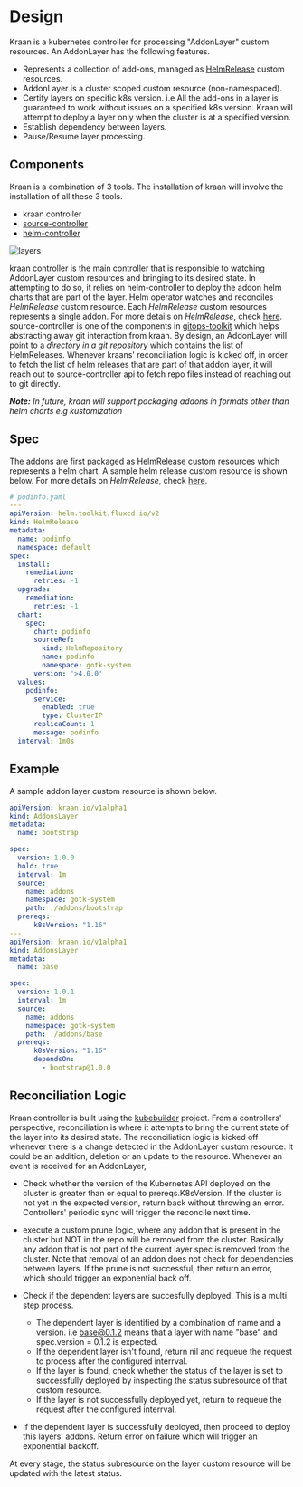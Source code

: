 # Design

Kraan is a kubernetes controller for processing "AddonLayer" custom resources.
An AddonLayer has the following features.

* Represents a collection of add-ons, managed as [HelmRelease](https://toolkit.fluxcd.io/guides/helmreleases/#define-a-helm-release)
  custom resources.
* AddonLayer is a cluster scoped custom resource (non-namespaced).
* Certify layers on specific k8s version. i.e All the add-ons in a layer is guaranteed
  to work without issues on a specified k8s version. Kraan will attempt to deploy
  a layer only when the cluster is at a specified version.
* Establish dependency between layers.
* Pause/Resume layer processing.

## Components

Kraan is a combination of 3 tools. The installation of kraan will involve the
installation of all these 3 tools.

* kraan controller
* [source-controller](https://github.com/fluxcd/source-controller)
* [helm-controller](https://github.com/fluxcd/helm-controller)

![layers](../diagrams/addon-layer-dependencies.png)

kraan controller is the main controller that is responsible to watching AddonLayer
custom resources and bringing to its desired state. In attempting to do so, it
relies on helm-controller to deploy the addon helm charts that are part of the layer. Helm operator watches
and reconciles *HelmRelease* custom resource. Each *HelmRelease* custom resources
represents a single addon. For more details on *HelmRelease*, check
[here](https://toolkit.fluxcd.io/guides/helmreleases/#define-a-helm-release).
source-controller is one of the components in [gitops-toolkit](https://toolkit.fluxcd.io/) which
helps abstracting away git interaction from kraan. By design, an AddonLayer will
point to a *directory in a git repository* which contains the list of
HelmReleases. Whenever kraans' reconciliation logic is kicked off, in order to
fetch the list of helm releases that are part of that addon layer, it will reach out
to source-controller api to fetch repo files instead of reaching out to git directly.

***Note:*** *In future, kraan will support packaging addons in formats other
than helm charts e.g kustomization*

## Spec

The addons are first packaged as HelmRelease custom resources which represents
a helm chart. A sample helm release custom resource is shown below.
For more details on *HelmRelease*, check
[here](https://toolkit.fluxcd.io/guides/helmreleases/#define-a-helm-release).

```yaml
# podinfo.yaml
---
apiVersion: helm.toolkit.fluxcd.io/v2
kind: HelmRelease
metadata:
  name: podinfo
  namespace: default
spec:
  install:
    remediation:
      retries: -1
  upgrade:
    remediation:
      retries: -1
  chart:
    spec:
      chart: podinfo
      sourceRef:
        kind: HelmRepository
        name: podinfo
        namespace: gotk-system
      version: '>4.0.0'
  values:
    podinfo:
      service:
        enabled: true
        type: ClusterIP
      replicaCount: 1
      message: podinfo
  interval: 1m0s 
```

## Example

A sample addon layer custom resource is shown below.

```yaml
apiVersion: kraan.io/v1alpha1
kind: AddonsLayer
metadata:
  name: bootstrap

spec:
  version: 1.0.0
  hold: true
  interval: 1m
  source:
    name: addons
    namespace: gotk-system
    path: ./addons/bootstrap
  prereqs:
      k8sVersion: "1.16"
---
apiVersion: kraan.io/v1alpha1
kind: AddonsLayer
metadata:
  name: base

spec:
  version: 1.0.1
  interval: 1m
  source: 
    name: addons
    namespace: gotk-system
    path: ./addons/base
  prereqs:
      k8sVersion: "1.16"
      dependsOn:
        - bootstrap@1.0.0
```

## Reconciliation Logic

Kraan controller is built using the [kubebuilder](https://github.com/kubernetes-sigs/kubebuilder) project.
From a controllers' perspective, reconciliation is where it attempts to bring the
current state of the layer into its desired state. The reconciliation logic is
kicked off whenever there is a change detected in the AddonLayer custom resource.
It could be an addition, deletion or an update to the resource. Whenever an event is
received for an AddonLayer,

* Check whether the version of the Kubernetes API deployed on the cluster is greater than or equal to prereqs.K8sVersion.
  If the cluster is not yet in the expected version, return back without throwing an error.
  Controllers' periodic sync will trigger the reconcile next time.
* execute a custom prune logic, where any addon that is present in the cluster
  but NOT in the repo will be removed from the cluster. Basically any addon that is
  not part of the current layer spec is removed from the cluster. Note that removal
  of an addon does not check for dependencies between layers. If the prune is
  not successful, then return an error, which should trigger an exponential
  back off.
* Check if the dependent layers are succesfully deployed. This is a multi step process.

  * The dependent layer is identified by a combination of name and a version.
    i.e base@0.1.2 means that a layer with name "base" and spec.version = 0.1.2 is expected.
  * If the dependent layer isn't found, return nil and requeue the request
    to process after the configured interrval.
  * If the layer is found, check whether the status of the layer is set to
    successfully deployed by inspecting the status subresource of that custom
    resource.
  * If the layer is not successfully deployed yet, return to requeue the request
    after the configured interrval.
* If the dependent layer is successfully deployed, then proceed to deploy this layers'
  addons. Return error on failure which will trigger an exponential backoff.

At every stage, the status subresource on the layer custom resource will be
updated with the latest status.
